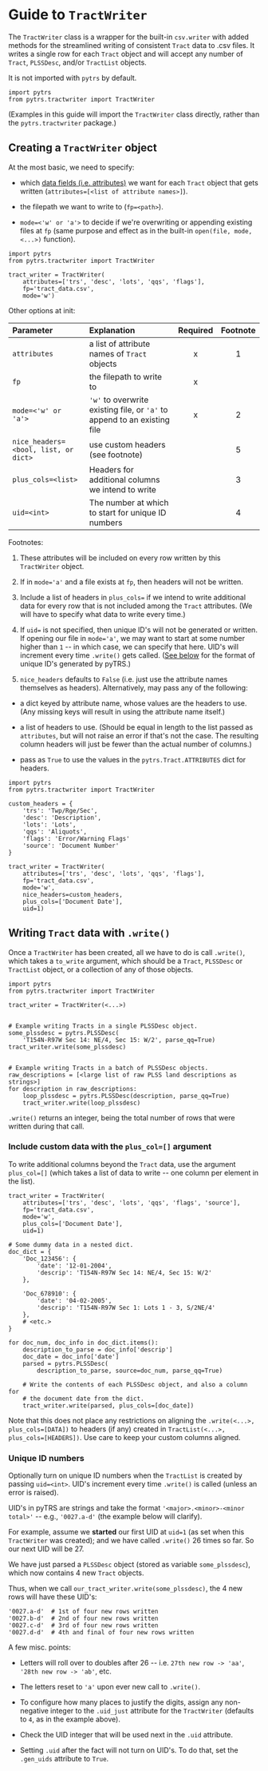 # Guide to `TractWriter`

The `TractWriter` class is a wrapper for the built-in `csv.writer` with added methods for the streamlined writing of consistent `Tract` data to .csv files. It writes a single row for each `Tract` object and will accept any number of `Tract`, `PLSSDesc`, and/or `TractList` objects.

It is not imported with `pytrs` by default.

```
import pytrs
from pytrs.tractwriter import TractWriter
```

(Examples in this guide will import the `TractWriter` class directly, rather than the `pytrs.tractwriter` package.)

## Creating a `TractWriter` object

At the most basic, we need to specify:

 *  which [data fields (i.e. attributes)](https://github.com/JamesPImes/pyTRS/blob/master/guides/guides/tract_attributes.md#tract-attribute-table) we want for each `Tract` object that gets written (`attributes=[<list of attribute names>]`).
 
 * the filepath we want to write to (`fp=<path>`).
 
 * `mode=<'w' or 'a'>` to decide if we're overwriting or appending existing files at `fp` (same purpose and effect as in the built-in `open(file, mode, <...>)` function).
```
import pytrs
from pytrs.tractwriter import TractWriter

tract_writer = TractWriter(
    attributes=['trs', 'desc', 'lots', 'qqs', 'flags'],
    fp='tract_data.csv',
    mode='w')
```

Other options at init:

|Parameter              | Explanation                                                  | Required |Footnote |
|:----------------------|:---------------------------------------------------|:----------:|:-------:|
| `attributes` | a list of attribute names of `Tract` objects  | x | 1 |
| `fp`         | the filepath to write to | x | | 
| `mode=<'w' or 'a'>` | `'w'` to overwrite existing file, or `'a'` to append to an existing file | x | 2 |
| `nice_headers=<bool, list, or dict>` | use custom headers (see footnote)   | | 5 |
| `plus_cols=<list>` | Headers for additional columns we intend to write | | 3 |
| `uid=<int>`       | The number at which to start for unique ID numbers | | 4 |


Footnotes:
1) These attributes will be included on every row written by this `TractWriter` object.

2) If in `mode='a'` and a file exists at `fp`, then headers will not be written.

3) Include a list of headers in `plus_cols=` if we intend to write additional data for every row that is not included among the `Tract` attributes. (We will have to specify what data to write every time.)

4) If `uid=` is not specified, then unique ID's will not be generated or written. If opening our file in `mode='a'`, we may want to start at some number higher than `1` -- in which case, we can specify that here. UID's will increment every time `.write()` gets called. ([See below](https://github.com/JamesPImes/pyTRS/blob/master/guides/guides/tractwriter.md#unique-id-numbers) for the format of unique ID's generated by pyTRS.)

5) `nice_headers` defaults to `False` (i.e. just use the attribute names themselves as headers). Alternatively, may pass any of the following:

* a dict keyed by attribute name, whose values are the headers to use. (Any missing keys will result in using the attribute name itself.)

* a list of headers to use. (Should be equal in length to the list passed as ``attributes``, but will not raise an error if that's not the case. The resulting column headers will just be fewer than the actual number of columns.)

* pass as `True` to use the values in the `pytrs.Tract.ATTRIBUTES` dict for headers.

```
import pytrs
from pytrs.tractwriter import TractWriter

custom_headers = {
    'trs': 'Twp/Rge/Sec',
    'desc': 'Description',
    'lots': 'Lots',
    'qqs': 'Aliquots',
    'flags': 'Error/Warning Flags'
    'source': 'Document Number'
}

tract_writer = TractWriter(
    attributes=['trs', 'desc', 'lots', 'qqs', 'flags'],
    fp='tract_data.csv',
    mode='w',
    nice_headers=custom_headers,
    plus_cols=['Document Date'],
    uid=1)
```

## Writing `Tract` data with `.write()`

Once a `TractWriter` has been created, all we have to do is call `.write()`, which takes a `to_write` argument, which should be a `Tract`, `PLSSDesc` or `TractList` object, or a collection of any of those objects.

```
import pytrs
from pytrs.tractwriter import TractWriter

tract_writer = TractWriter(<...>)


# Example writing Tracts in a single PLSSDesc object.
some_plssdesc = pytrs.PLSSDesc(
    'T154N-R97W Sec 14: NE/4, Sec 15: W/2', parse_qq=True)
tract_writer.write(some_plssdesc)


# Example writing Tracts in a batch of PLSSDesc objects.
raw_descriptions = [<large list of raw PLSS land descriptions as strings>]
for description in raw_descriptions:
    loop_plssdesc = pytrs.PLSSDesc(description, parse_qq=True)
    tract_writer.write(loop_plssdesc)
```

`.write()` returns an integer, being the total number of rows that were written during that call.


### Include custom data with the `plus_col=[]` argument

To write additional columns beyond the `Tract` data, use the argument `plus_col=[]` (which takes a list of data to write -- one column per element in the list).

```
tract_writer = TractWriter(
    attributes=['trs', 'desc', 'lots', 'qqs', 'flags', 'source'],
    fp='tract_data.csv',
    mode='w',
    plus_cols=['Document Date'],
    uid=1)

# Some dummy data in a nested dict.
doc_dict = {
    'Doc_123456': {
        'date': '12-01-2004',
        'descrip': 'T154N-R97W Sec 14: NE/4, Sec 15: W/2'
    },
    
    'Doc_678910': {
        'date': '04-02-2005',
        'descrip': 'T154N-R97W Sec 1: Lots 1 - 3, S/2NE/4'
    },
    # <etc.>
}

for doc_num, doc_info in doc_dict.items():
    description_to_parse = doc_info['descrip']
    doc_date = doc_info['date']
    parsed = pytrs.PLSSDesc(
        description_to_parse, source=doc_num, parse_qq=True)
    
    # Write the contents of each PLSSDesc object, and also a column for
    # the document date from the dict.
    tract_writer.write(parsed, plus_cols=[doc_date])
```

Note that this does not place any restrictions on aligning the `.write(<...>, plus_cols=[DATA])` to headers (if any) created in `TractList(<...>, plus_cols=[HEADERS])`. Use care to keep your custom columns aligned.


### Unique ID numbers

Optionally turn on unique ID numbers when the `TractList` is created by passing `uid=<int>`. UID's increment every time `.write()` is called (unless an error is raised).

UID's in pyTRS are strings and take the format `'<major>.<minor>-<minor total>'` -- e.g., `'0027.a-d'` (the example below will clarify).

For example, assume we __started__ our first UID at `uid=1` (as set when this `TractWriter` was created); and we have called `.write()` 26 times so far. So our next UID will be 27.

We have just parsed a `PLSSDesc` object (stored as variable `some_plssdesc`), which now contains 4 new `Tract` objects.

Thus, when we call `our_tract_writer.write(some_plssdesc)`, the 4 new rows will have these UID's:
 ```
 '0027.a-d'  # 1st of four new rows written
 '0027.b-d'  # 2nd of four new rows written
 '0027.c-d'  # 3rd of four new rows written
 '0027.d-d'  # 4th and final of four new rows written
```

A few misc. points:
* Letters will roll over to doubles after 26 -- i.e. `27th new row -> 'aa'`, `'28th new row -> 'ab'`, etc.

* The letters reset to `'a'` upon ever new call to `.write()`.

* To configure how many places to justify the digits, assign any non-negative integer to the `.uid_just` attribute for the `TractWriter` (defaults to `4`, as in the example above).

* Check the UID integer that will be used next in the `.uid` attribute.

* Setting `.uid` after the fact will not turn on UID's. To do that, set the `.gen_uids` attribute to `True`.
